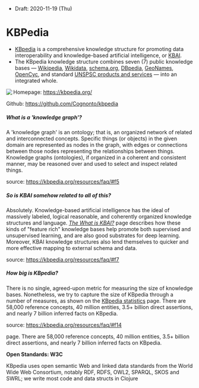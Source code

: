 * Draft: 2020-11-19 (Thu)

# KBPedia

* [KBpedia](http://kbpedia.org/) is a comprehensive knowledge structure for promoting data interoperability and knowledge-based artificial intelligence, or [KBAI](http://www.mkbergman.com/category/kbai/).
* The KBpedia knowledge structure combines seven (7) public knowledge bases — [Wikipedia](https://en.wikipedia.org/wiki/Wikipedia), [Wikidata](https://en.wikipedia.org/wiki/Wikidata), [schema.org](https://schema.org/), [DBpedia](http://dbpedia.org/), [GeoNames](https://en.wikipedia.org/wiki/GeoNames), [OpenCyc](https://en.wikipedia.org/wiki/Cyc), and standard [UNSPSC products and services](https://en.wikipedia.org/wiki/UNSPSC) — into an integrated whole.

<img src='https://kbpedia.org/imgs/kbpedia-logo-244.png' align='left'> Homepage: https://kbpedia.org/

Github: https://github.com/Cognonto/kbpedia









##### What is a 'knowledge graph'?

A 'knowledge graph' is an ontology; that is, an organized network of related and interconnected concepts. Specific things (or objects) in the given domain are represented as nodes in the graph, with edges or connections between those nodes representing the relationships between things. Knowledge graphs (ontologies), if organized in a coherent and consistent manner, may be reasoned over and used to select and inspect related things.

source: https://kbpedia.org/resources/faq/#f5

##### So is KBAI somehow related to all of this?

Absolutely. Knowledge-based artificial intelligence has the ideal of massively labeled, logical reasonable, and coherently organized knowledge structures and language. [*The What is KBAI?*](https://kbpedia.org/docs/what-is-kbai) page describes how these kinds of "feature rich" knowledge bases help promote both supervised and unsupervised learning, and are also good substrates for deep learning. Moreover, KBAI knowledge structures also lend themselves to quicker and more effective mapping to external schema and data.

source: https://kbpedia.org/resources/faq/#f7

##### How big is KBpedia?

There is no single, agreed-upon metric for measuring the size of knowledge bases. Nonetheless, we try to capture the size of KBpedia through a number of measures, as shown on the [KBpedia statistics](https://kbpedia.org/resources/statistics) page. There are 58,000 reference concepts, 40 million entities, 3.5+ billion direct assertions, and nearly 7 billion inferred facts on KBpedia.

source: https://kbpedia.org/resources/faq/#f14

page. There are 58,000 reference concepts, 40 million entities, 3.5+ billion direct assertions, and nearly 7 billion inferred facts on KBpedia.

**Open Standards: W3C** 

KBpedia uses open semantic Web and linked data standards from the World Wide Web Consortium, notably RDF, RDFS, OWL2, SPARQL, SKOS and SWRL; we write most code and data structs in Clojure